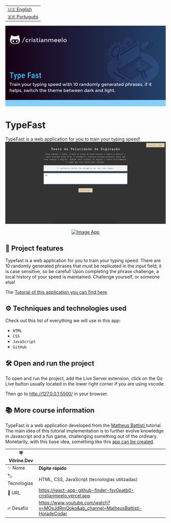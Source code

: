 <table align="right">
  <tr>
    <td>
      <a href="README-en.md">🇺🇸 English</a>
    </td>
  </tr>
  <tr>
    <td>
      <a href="README.md">🇧🇷 Português</a>
    </td>
  </tr>
</table>

![TypeFast](https://raw.githubusercontent.com/cristianmeelo/js-app-type-fast/main/thumbnail-en.png#vitrinedev)

# TypeFast

TypeFast is a web application for you to train your typing speed! <img src="screencapture.png" alt="Imagem do TypeFast" >

<div align="center">
<a href="https://react-app-github-finder-fsv0patb0-cristianmeelo.vercel.app"/>
  <img src="https://img.shields.io/badge/-CHECK%20HERE-red" alt="Image App" >
</a>
</div>

## 🔨 Project features

Typefast is a web application for you to train your typing speed. There are 10 randomly generated phrases that must be replicated in the input field, it is case sensitive, so be careful! Upon completing the phrase challenge, a local history of your speed is maintained. Challenge yourself, or someone else!

The [Tutorial of this application you can find here](https://www.youtube.com/watch?v=MOsJdRmQoko&ab_channel=MatheusBattisti-HoradeCodar).

## ⚙️ Techniques and technologies used

Check out this list of everything we will use in this app:

- `HTML`
- `CSS`
- `JavaScript`
- `GitHub`

## 🛠️ Open and run the project

To open and run the project, add the Live Server extension, click on the Go Live button usually located in the lower right corner if you are using vscode.

Then go to http://127.0.0.1:5500/ in your browser.

## 📚 More course information

TypeFast is a web application developed from the [Matheus Battisti ](https://www.youtube.com/@MatheusBattisti) tutorial. The main idea of ​​this tutorial implementation is to further evolve knowledge in Javascript and a fun game, challenging something out of the ordinary. Monetarily, with this base idea, something like this [app can be created](https://www.ratatype.com.br/).

| :placard: Vitrine.Dev |                                                                                    |
| --------------------- | ---------------------------------------------------------------------------------- |
| :sparkles: Nome       | **Digite rápido**                                                                  |
| :label: Tecnologias   | HTML, CSS, JavaScript (tecnologias utilizadas)                                     |
| :rocket: URL          | https://react-app-github-finder-fsv0patb0-cristianmeelo.vercel.app                 |
| :fire: Desafio        | https://www.youtube.com/watch?v=MOsJdRmQoko&ab_channel=MatheusBattisti-HoradeCodar |
